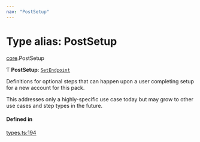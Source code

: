 ```yaml
---
nav: "PostSetup"
---
```

# Type alias: PostSetup

[core](../modules/core.md).PostSetup

Ƭ **PostSetup**: [`SetEndpoint`](../interfaces/core.SetEndpoint.md)

Definitions for optional steps that can happen upon a user completing setup
for a new account for this pack.

This addresses only a highly-specific use case today but may grow to other
use cases and step types in the future.

#### Defined in

[types.ts:194](https://github.com/coda/packs-sdk/blob/main/types.ts#L194)
